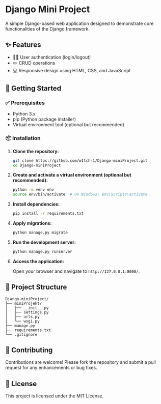 # Django Mini Project

A simple Django-based web application designed to demonstrate core functionalities of the Django framework.

## ✨ Features

- 🧑‍💻 User authentication (login/logout)
- ✏️ CRUD operations
- 💻 Responsive design using HTML, CSS, and JavaScript

## 🚀 Getting Started

### ✅ Prerequisites

- Python 3.x
- pip (Python package installer)
- Virtual environment tool (optional but recommended)

### 📦 Installation

1. **Clone the repository:**

   ```bash
   git clone https://github.com/w1tch-1/Django-miniProject.git
   cd Django-miniProject
   ```

2. **Create and activate a virtual environment (optional but recommended):**

   ```bash
   python -m venv env
   source env/bin/activate  # On Windows: env\Scripts\activate
   ```

3. **Install dependencies:**

   ```bash
   pip install -r requirements.txt
   ```

4. **Apply migrations:**

   ```bash
   python manage.py migrate
   ```

5. **Run the development server:**

   ```bash
   python manage.py runserver
   ```

6. **Access the application:**

   Open your browser and navigate to `http://127.0.0.1:8000/`.

## 📁 Project Structure

```
Django-miniProject/
├── miniProjekt/
│   ├── __init__.py
│   ├── settings.py
│   ├── urls.py
│   └── wsgi.py
├── manage.py
├── requirements.txt
└── .gitignore
```

## 🤝 Contributing

Contributions are welcome! Please fork the repository and submit a pull request for any enhancements or bug fixes.

## 📄 License

This project is licensed under the MIT License.
